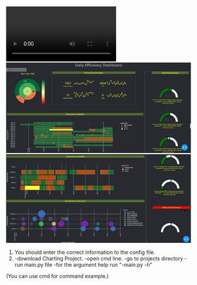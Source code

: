 ![vs1](view/preview.avi)
![ss1](view/jpeg.jpg)
![ss1](view/jpeg2.jpg)

1) You should enter  the correct information to the config file.
2) -download Charting Project.
   -open cmd line.
   -go to projects directory
   -run main.py file
   -for the argument help run "-main.py -h"

(You can use  cmd for command example.)

